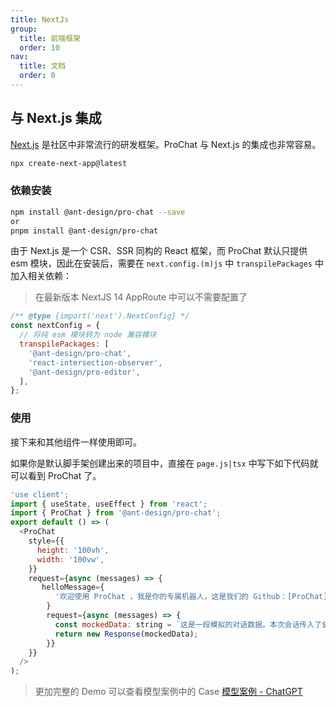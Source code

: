 ```yaml
---
title: NextJs
group:
  title: 前端框架
  order: 10
nav:
  title: 文档
  order: 0
---
```


## 与 Next.js 集成

[Next.js](https://nextjs.org/) 是社区中非常流行的研发框架。ProChat 与 Next.js 的集成也非常容易。

```bash
npx create-next-app@latest
```

### 依赖安装

```bash
npm install @ant-design/pro-chat --save
or
pnpm install @ant-design/pro-chat
```

由于 Next.js 是一个 CSR、SSR 同构的 React 框架，而 ProChat 默认只提供 esm 模块，因此在安装后，需要在 `next.config.(m)js` 中 `transpilePackages` 中加入相关依赖：

> 在最新版本 NextJS 14 AppRoute 中可以不需要配置了

```js
/** @type {import('next').NextConfig} */
const nextConfig = {
  // 将纯 esm 模块转为 node 兼容模块
  transpilePackages: [
    '@ant-design/pro-chat',
    'react-intersection-observer',
    '@ant-design/pro-editor',
  ],
};
```

### 使用

接下来和其他组件一样使用即可。

如果你是默认脚手架创建出来的项目中，直接在 `page.js|tsx` 中写下如下代码就可以看到 ProChat 了。

```js
'use client';
import { useState, useEffect } from 'react';
import { ProChat } from '@ant-design/pro-chat';
export default () => (
  <ProChat
    style={{
      height: '100vh',
      width: '100vw',
    }}
    request={async (messages) => {
       helloMessage={
          '欢迎使用 ProChat ，我是你的专属机器人，这是我们的 Github：[ProChat](https://github.com/ant-design/pro-chat)'
        }
        request={async (messages) => {
          const mockedData: string = `这是一段模拟的对话数据。本次会话传入了${messages.length}条消息`;
          return new Response(mockedData);
        }}
    }}
  />
);
```

> 更加完整的 Demo 可以查看模型案例中的 Case [模型案例 - ChatGPT](./chatgpt.md)
